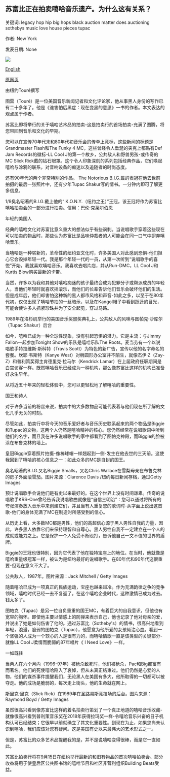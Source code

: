## 苏富比正在拍卖嘻哈音乐遗产。为什么这有关系？

关键词: legacy hop hip big hops black auction matter does auctioning sothebys music love house pieces tupac

作者: New York

发表日期: None

![](https://cdn.cnn.com/cnnnext/dam/assets/200911113630-02-sothebys-hip-hop-auction-super-tease.jpg)

[English](Sotheby%27s%20is%20auctioning%20off%20pieces%20of%20hip%20hop%27s%20legacy.%20Why%20does%20it%20matter%3F.md)

[原网页](https://edition.cnn.com/style/article/sothebys-hip-hop-auction-tupac-shakur-notorious-big/index.html)

由纽约Touré撰写

图雷（Touré）是一位美国音乐新闻记者和文化评论家，他从事黑人身份的写作已有二十多年了。他是《谁害怕后黑症：现在变黑的意思》一书的作者。本文表达的观点属于作者。

苏富比即将举行的关于嘻哈艺术品的拍卖-这是拍卖行的首场拍卖-充满了图腾，将您带回到音乐和文化的早期。

您可以在宣传70年代末和80年代初音乐会的传单上竞标，这些新闻的标题是Grandmaster Flash和The Funky 4 MC，这些曾经令人垂涎的夹克上都贴有Def Jam Records的徽标-LL Cool J的第一个故乡，公共敌人和野兽男孩-或传奇的MC Slick Rick戴的钻石眼罩。这个令人印象深刻的系列包括经典作品，它们唤起嘻哈与涂鸦的联系，对音响设备的痴迷以及追随者的时尚态度。

还有90年代的两个非常特别的作品。 The Notorious B.I.G.戴的表冠在他去世前拍摄的最后一张照片中，还有少年Tupac Shakur写的情书。一分钟内即可了解更多信息。

















1/9臭名昭著的B.I.G.戴上他的“ K.O.N.Y.（纽约之王）”王冠，该王冠将作为苏富比嘻哈拍卖会的一部分进行拍卖。信用：巴伦·克莱尔伯恩

年轻的美国人

经典的嘻哈文化对苏富比意义重大的想法似乎有些讽刺。当说唱歌手穿着这些现在可以拍卖的物品时，那些认为苏富比是品味仲裁者的人可能会在同一口气中摒弃嘻哈音乐。

当嘻哈是一种崭新的，革命性的纽约亚文化时，许多美国人对此感到恐惧-他们担心它会毁掉年轻一代。我是那个年轻一代的一员，从第一次听到“说唱歌手的喜悦”开始，我就喜欢嘻哈音乐。我喜欢去唱片店，并从Run-DMC，LL Cool J和Kurtis Blow购买最新的卡带。

当然，许多以为我和其他对嘻哈痴迷的孩子最终会成为犯罪分子或帮派成员的年轻人，当他们年轻时就喜欢摇滚乐，而他们的长辈告诉他们音乐会破坏他们的生活。但是成年后，他们却害怕这种新的黑人都市风格和声音-如此之多，以至于在80年代初，仅仅出现了嘻哈节拍的一丝暗示，以及在Kangol帽子中看到跃迁的目光，可能会使许多人抓紧珍珠并为了安全起见，穿过马路。

1989年在洛杉矶举行的美国音乐奖颁奖典礼上，公共敌人的风味与图帕克·沙库尔（Tupac Shakur）后台

如今，嘻哈已成为一种全球性现象，没有引起恐惧的潜力。它是主流：与Jimmy Fallon一起参加Tonight Show的乐队是嘻哈乐队The Roots。麦当劳有一个以说唱歌手特拉维斯·斯科特（Travis Scott）为特色的新广告，宣传以他的名字命名的套餐。坎耶·韦斯特（Kanye West）对椭圆形办公室并不陌生，就像杰伊·Z（Zay-Z）和普利策奖得主肯德里克·拉马尔（Kendrick Lamar）在上届政府任职期间是白宫访客一样。既然嘻哈音乐已经成为一种机构，那么像苏富比这样的机构已准备好永生早年。

从将近五十年来的轻松体验中，您可以更轻松地了解嘻哈的重要性。

国王和诗人

对于许多当前的粉丝来说，拍卖中的大多数物品可能代表着与他们现在所了解的文化几乎无关的时刻。

尽管如此，拍卖行中将今天的音乐爱好者与音乐历史联系起来的两个物品是Biggie和Tupac的文物，这两个人仍然是嘻哈精神的核心。您仍然经常在说唱歌词中听到他们的名字，而且我在许多说唱歌手的家中都看到了图帕克神殿，而Biggie的脸被涂在布鲁克林的墙上。

皇冠Biggie穿着照片拍摄-像棒球帽一样翘起到一侧-发生在他去世的三天前。这使我回到了嘻哈的核心信息之一：如此众多的MC是自封的国王。

臭名昭著的B.I.G.又名Biggie Smalls，又名Chris Wallace在雪梨母亲在布鲁克林的房子外面滚雪茄。图片来源：Clarence Davis /纽约每日新闻存档，通过Getty Images

预计说唱歌手会说他们是有史以来最好的。在这个世界上没有时间谦卑。传奇的说唱歌手KRS-One曾经告诉我说唱歌曲就像是“自信三明治”：您可以通过将所有的夸张演奏放入音乐中来创建它们，并且当有人重复您的歌词时-从字面上说出这首歌-他们的身体充满了MC在制造时所感受到的信心。

从历史上看，大多数MC都是男性，他们的高超信心源于黑人男性自我的力量，因此，许多黑人依靠它们来保持理智和自尊心。黑人男性自我不一定建立在一个人的成就或能力之上。它是保护一个人免受不断殴打，告诉他自己一文不值的世界的盾牌。

Biggie的王冠也很特别，因为它代表了他在独特宝座上的地位。在当时，他就像是嘻哈重量级冠军一样，被认为是纽约最好的说唱歌手。在80年代和90年代这很重要-但现在意义不大了。

公共敌人，1987年。图片来源：Jack Mitchell / Getty Images

随着嘻哈已成为一项真正的民族运动，宝座也越来越冷。作为充满韵律之争的竞争领域，嘻哈时代已经一去不复返了。在这个嘻哈企业时代，这种激情已成为过去。钱太多了。

图帕克（Tupac）是另一位自负重重的国王MC，有着巨大的自我意识，但他也有宽容的胸怀。即使他主要以情感上的防弹来表示自己，他也记录了他对母亲的爱，并说出了她是如何伤害了他的。通过苏富比（Sotheby's）的情书，很高兴地看到年轻，浪漫，脆弱的图帕克（Tupac），他愿意为他所爱的女孩倾注心血。看到一个坚强的人成为一个软心的人是很有力的，而嘻哈情歌一直是该类型的关键部分-就像LL Cool J柔情而脆弱的87年唱片《 I Need Love》一样。

一如既往

当两人在六个月内（1996-97年）被枪杀致死时，他们被枪杀，Pac和Big都富有而著名。他们的死使嘻哈陷入了哀悼，但从未真正结束过。他们仍然是心爱的人物，他们的谋杀事件提醒我们，无论黑人在美国有多大，他所取得的一切都可以被夺走。他的成功是脆弱的，每次走上街头，他的生命就在网上。

斯里克·里克（Slick Rick）在1989年在圣路易斯竞技场的后台。图片来源：Raymond Boyd / Getty Images

虽然很高兴看到像苏富比这样的着名拍卖行策划了一个真正地道的嘻哈音乐收藏-就像很高兴看到普利策音乐奖在2018年获得拉玛奖一样-令嘻哈音乐兴奋的日子机构认可已经结束；它很早以前就确立了其文化重要性。到现在为止，如果您尚未认识到嘻哈，我们应该对您有疑问。这是美国有史以来最伟大的艺术形式之一。

但是，苏富比的众多艺术品提醒我的是，并不是说嘻哈变得很棒，而是它一直如此。

苏富比拍卖行将在9月15日在纽约举行最新的和旧有物品的首次嘻哈拍卖会。部分收益将用于使皇后区公共图书馆的嘻哈节目和社区非营利组织Building Beats受益。